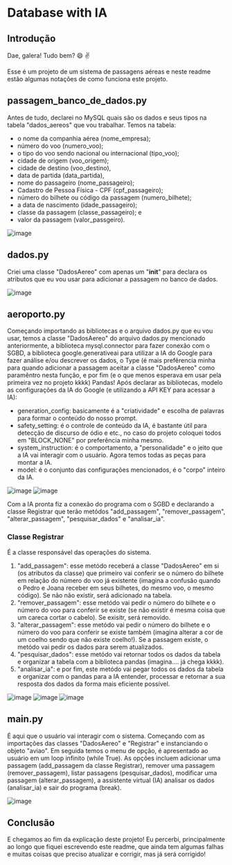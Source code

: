 # Database with IA

## Introdução
Dae, galera! Tudo bem? :smile: :v:

Esse é um projeto de um sistema de passagens aéreas e neste readme estão algumas notações de como funciona este projeto.

## passagem_banco_de_dados.py
Antes de tudo, declarei no MySQL quais são os dados e seus tipos na tabela "dados_aereos" que vou trabalhar. Temos na tabela:
* o nome da companhia aérea (nome_empresa);
* número do voo (numero_voo);
* o tipo do voo sendo nacional ou internacional (tipo_voo);
* cidade de origem (voo_origem);
* cidade de destino (voo_destino),
* data de partida (data_partida),
* nome do passageiro (nome_passageiro);
* Cadastro de Pessoa Física - CPF (cpf_passageiro);
* número do bilhete ou código da passagem (numero_bilhete);
* a data de nascimento (idade_passageiro);
* classe da passagem (classe_passageiro); e
* valor da passagem (valor_passgeiro).

![image](https://github.com/HenryGabriel-2407/Database-with-IA/assets/63942305/272b34a1-7a7e-4042-8f69-4c59921392e7)


## dados.py
Criei uma classe "DadosAereo" com apenas um "__init__" para declara os atributos que eu vou usar para adicionar a passagem no banco de dados.

![image](https://github.com/HenryGabriel-2407/Database-with-IA/assets/63942305/6bd3a4b9-eb15-441b-9e03-be484a6ffa73)


## aeroporto.py
Começando importando as bibliotecas e o arquivo dados.py que eu vou usar, temos a classe "DadosAereo" do arquivo dados.py mencionado anteriormente, a biblioteca mysql.connector para fazer conexão com o SGBD, a biblioteca google.generativeai para utilizar a IA do Google para fazer análise e/ou descrever os dados, o Type (é mais prefêrencia minha para quando adicionar a passagem aceitar a classe "DadosAereo" como paramêntro nesta função, e por fim (e o que menos esperava em usar pela primeira vez no projeto kkkk) Pandas!
Após declarar as bibliotecas, modelo as configurações da IA do Google (e utilizando a API KEY para acessar a IA): 
 * generation_config: basicamente é a "criatividade" e escolha de palavras para formar o conteúdo do nosso prompt.
 * safety_setting: é o controle de conteúdo da IA, é bastante útil para detecção de discurso de ódio e etc., no caso do projeto coloquei todos em "BLOCK_NONE" por preferência minha mesmo.
 * system_instruction: é o comportamento, a "personalidade" e o jeito  que a IA vai interagir com o usuário. Agora temos todas as peças para montar a IA.
 * model: é o conjunto das configurações mencionados, é o "corpo" inteiro da IA.

![image](https://github.com/HenryGabriel-2407/Database-with-IA/assets/63942305/31b0b71d-2478-42dc-bc8c-8d00d93cc817)
![image](https://github.com/HenryGabriel-2407/Database-with-IA/assets/63942305/4e22ddd3-b3a2-4e3f-9181-d8ed44c63455)


Com a IA pronta fiz a conexão do programa com o SGBD e declarando a classe Registrar que terão metódos "add_passagem", "remover_passagem", "alterar_passagem", "pesquisar_dados" e "analisar_ia".
### Classe Registrar
É a classe responsável das operações do sistema. 
1. "add_passagem": esse metódo receberá a classe "DadosAereo" em si (os atributos da classe) que primeiro vai conferir se o número do bilhete em relação do número do voo já existente (imagina a confusão quando o Pedro e Joana receber em seus bilhetes, do mesmo voo, o mesmo código). Se não não existir, será adicionado na tabela.
2. "remover_passagem": esse metódo vai pedir o número do bilhete e o número do voo para conferir se existe (se não existir é mesma coisa que um careca cortar o cabelo). Se exisitr, será removido.
3. "alterar_passagem": esse metódo vai pedir o número do bilhete e o número do voo para conferir se existe também (imagina alterar a cor de um coelho sendo que não existe coelho!). Se a passagem existe, o metódo vai pedir os dados para serem atualizados.
4. "pesquisar_dados": esse metódo vai retornar todos os dados da tabela e organizar a tabela com a biblioteca pandas (imagina.... já chega kkkk).
5. "analisar_ia": e por fim, este metódo vai pegar todos os dados da tabela e organizar com o pandas para a IA entender, processar e retornar a sua resposta dos dados da forma mais eficiente possível.

![image](https://github.com/HenryGabriel-2407/Database-with-IA/assets/63942305/fb1df41c-ac6d-41af-b28a-2b2d9df074df)
![image](https://github.com/HenryGabriel-2407/Database-with-IA/assets/63942305/0a984f04-0839-4822-a8a8-e6952ba837fb)
![image](https://github.com/HenryGabriel-2407/Database-with-IA/assets/63942305/cad974cf-7659-4a22-a983-12b076f7c3cc)


## main.py
É aqui que o usuário vai interagir com o sistema. Começando com as importações das classes "DadosAereo" e "Registrar" e instanciando o objeto "aviao".
Em seguida temos o menu de opção, é apresentado ao usuário em um loop infinito (while True). As opções incluem adicionar uma passagem (add_passagem da classe Registrar), remover uma passagem (remover_passagem), listar passagens (pesquisar_dados), modificar uma passagem (alterar_passagem), a assistente virtual (IA) analisar os dados (analisar_ia) e sair do programa (break).

![image](https://github.com/HenryGabriel-2407/Database-with-IA/assets/63942305/9a4dc43e-6988-464f-9304-1b6e52c95b12)


## Conclusão
E chegamos ao fim da explicação deste projeto! Eu percerbi, principalmente ao longo que fiquei escrevendo este readme, que ainda tem algumas falhas e muitas coisas que preciso atualizar e corrigir, mas já será corrigido!
